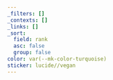 ```yaml
---
_filters: []
_contexts: []
_links: []
_sort:
  field: rank
  asc: false
  group: false
color: var(--mk-color-turquoise)
sticker: lucide//vegan
---
```

